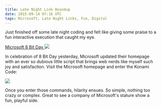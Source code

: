 ```yaml
---
title: Late Night Link Roundup
date: 2015-09-14 07:16 UTC
tags: Microsoft, Late Night Links, Fun, Digital
---
```


Just finished off some late night coding and felt like giving some praise to a fun interactive execution that caught my eye.

[ Microsoft 8 Bit Day ](http://microsoft.com)
![](./8BITDAy.png)

In celebration of 8 Bit Day yesterday, Microsoft updated their homepage with an ever so dubious little script that brings web nerds like myself such joy and satisfaction. Visit the Microsoft homepage and enter the Konami Code:

![](./nUjAyVw.png)

Once you enter those commands, hilarity ensues. So simple, nothing too crazy or complex. Great to see a company of Microsoft's stature show a fun, playful side.
